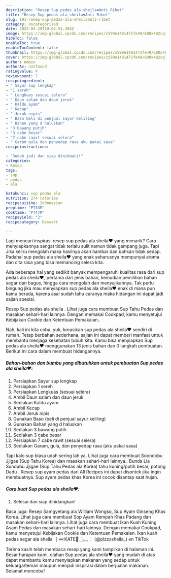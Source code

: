 ```yaml
---
description: "Resep Sup pedas ala sheila❤️Anti Ribet"
title: "Resep Sup pedas ala sheila❤️Anti Ribet"
slug: 191-resep-sup-pedas-ala-sheilaanti-ribet
category: Uncategorized
date: 2022-04-29T19:02:53.394Z
image: https://img-global.cpcdn.com/recipes/c599e1401471fe49/680x482cq70/sup-pedas-ala-sheila-foto-resep-utama.jpg
hideToc: false
enableToc: true
enableTocContent: false
thumbnail: https://img-global.cpcdn.com/recipes/c599e1401471fe49/680x482cq70/sup-pedas-ala-sheila-foto-resep-utama.jpg
cover: https://img-global.cpcdn.com/recipes/c599e1401471fe49/680x482cq70/sup-pedas-ala-sheila-foto-resep-utama.jpg
author: Admin
authorAv: notfound
ratingvalue: 4
reviewcount: 7
recipeingredient:
- " Sayur sup lengkap"
- "1 sereh"
- " Lengkuas sesuai selera"
- " Daun salam dan daun jeruk"
- " Kaldu ayam"
- " Kecap"
- " Jeruk nipis"
- " Baso beli di penjual sayur keliling"
- " Bahan yang d haluskan"
- "3 bawang putih"
- "3 cabe besar"
- "7 cabe rawit sesuai selera"
- " Garam gula dan penyedap rasa aku pakai sasa"
recipeinstructions:

- "Sudah jadi dan siap dinikmati!"
categories:
- Resep
tags:
- sup
- pedas
- ala

katakunci: sup pedas ala 
nutrition: 274 calories
recipecuisine: Indonesian
preptime: "PT33M"
cooktime: "PT47M"
recipeyield: "2"
recipecategory: Dessert

---
```



Lagi mencari inspirasi resep sup pedas ala sheila❤️ yang menarik? Cara menyiapkannya sangat tidak terlalu sulit namun tidak gampang juga. Tapi Jika keliru mengolah maka hasilnya akan hambar dan bahkan tidak sedap. Padahal sup pedas ala sheila❤️ yang enak seharusnya mempunyai aroma dan cita rasa yang bisa memancing selera kita.


Ada beberapa hal yang sedikit banyak mempengaruhi kualitas rasa dari sup pedas ala sheila❤️, pertama dari jenis bahan, kemudian pemilihan bahan segar dan bagus, hingga cara mengolah dan menyajikannya. Tak perlu bingung jika mau menyiapkan sup pedas ala sheila❤️ enak di mana pun kamu berada, karena asal sudah tahu caranya maka hidangan ini dapat jadi sajian spesial.

Resep Sup pedas ala sheila ️. Lihat juga cara membuat Sup Tahu Pedas dan masakan sehari-hari lainnya. Dengan memakai Cookpad, kamu menyetujui Kebijakan Cookie dan Ketentuan Pemakaian..


Nah, kali ini kita coba, yuk, kreasikan sup pedas ala sheila❤️ sendiri di rumah. Tetap berbahan sederhana, sajian ini dapat memberi manfaat untuk membantu menjaga kesehatan tubuh kita. Kamu bisa menyiapkan Sup pedas ala sheila❤️ menggunakan 13 jenis bahan dan 0 langkah pembuatan. Berikut ini cara dalam membuat hidangannya.

<!--inarticleads1-->

##### Bahan-bahan dan bumbu yang dibutuhkan untuk pembuatan Sup pedas ala sheila❤️:

1. Persiapkan  Sayur sup lengkap
1. Persiapkan 1 sereh
1. Persiapkan  Lengkuas (sesuai selera)
1. Ambil  Daun salam dan daun jeruk
1. Sediakan  Kaldu ayam
1. Ambil  Kecap
1. Ambil  Jeruk nipis
1. Gunakan  Baso (beli di penjual sayur keliling)
1. Gunakan  Bahan yang d haluskan
1. Sediakan 3 bawang putih
1. Sediakan 3 cabe besar
1. Persiapkan 7 cabe rawit (sesuai selera)
1. Sediakan  Garam, gula, dan penyedap rasa (aku pakai sasa)


Tapi kalo sup biasa udah sering lah ya. Lihat juga cara membuat Soondobu Jjigae (Sup Tahu Korea) dan masakan sehari-hari lainnya.. ️Bunda Lia ️ Sundubu Jjigae (Sup Tahu Pedas ala Korea) tahu kuning/putih besar, potong Dadu . Resep sup ayam pedas dari All Recipes ini dapat disontek jika ingin membuatnya. Sup ayam pedas khas Korea ini cocok disantap saat hujan. 

<!--inarticleads2-->

##### Cara buat Sup pedas ala sheila❤️:


1. Selesai dan siap dihidangkan!

Baca juga: Resep Samgyetang ala William Wongso, Sup Ayam Ginseng Khas Korea. Lihat juga cara membuat Sop Ayam Rempah Khas Padang dan masakan sehari-hari lainnya. Lihat juga cara membuat Ikan Kuah Kuning Asam Pedas dan masakan sehari-hari lainnya. Dengan memakai Cookpad, kamu menyetujui Kebijakan Cookie dan Ketentuan Pemakaian. Ikan kuah pedas segar ala sheila ️ ┆ ∞:KATE💓🏻｡.｡┆ (@plzzxsheila_) en TikTok 

Terima kasih telah membaca resep yang kami tampilkan di halaman ini. Besar harapan kami, olahan Sup pedas ala sheila❤️ yang mudah di atas dapat membantu kamu menyiapkan makanan yang sedap untuk keluarga/teman maupun menjadi inspirasi dalam berjualan makanan. Selamat mencoba!
